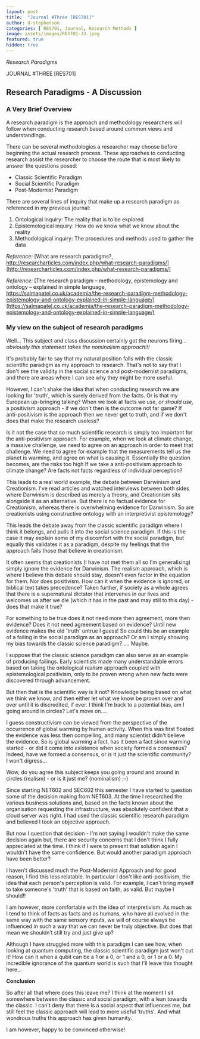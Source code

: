 ```yaml
---
layout: post
title:  "Journal #Three [RES701]"
author: d-stephenson
categories: [ RES701, Journal, Research Methods ]
image: assets/images/RES701-J3.jpeg
featured: true
hidden: true
---
```

<i>Research Paradigms</i>

JOURNAL #THREE [RES701]

<h2>Research Paradigms - A Discussion</h2>

<h3>A Very Brief Overview</h3>

A research paradigm is the approach and methodology researchers will follow when conducting research based around common views and understandings.  

There can be several methodologies a researcher may choose before beginning the actual research process. These approaches to conducting research assist the researcher to choose the route that is most likely to answer the questions posed:

- Classic Scientific Paradigm
- Social Scientific Paradigm
- Post-Modernist Paradigm

There are several lines of inquiry that make up a research paradigm as referenced in my previous journal:

1. Ontological inquiry: The reality that is to be explored
2. Epistemological inquiry: How do we know what we know about the reality
3. Methodological inquiry: The procedures and methods used to gather the data

<i>Reference:</i> [What are research paradigms?, http://researcharticles.com/index.php/what-research-paradigms/](http://researcharticles.com/index.php/what-research-paradigms/)

<i>Reference:</i> [The research paradigm – methodology, epistemology and ontology – explained in simple language, https://salmapatel.co.uk/academia/the-research-paradigm-methodology-epistemology-and-ontology-explained-in-simple-language/](https://salmapatel.co.uk/academia/the-research-paradigm-methodology-epistemology-and-ontology-explained-in-simple-language/)

<h3>My view on the subject of research paradigms</h3>

Well… This subject and class discussion certainly got the neurons firing… <i>obviously this statement takes the nominalism approach!!!</i>

It's probably fair to say that my natural position falls with the classic scientific paradigm as my approach to research. That's not to say that I don't see the validity in the social science and post-modernist paradigms, and there are areas where I can see why they might be more useful.

However, I can't shake the idea that when conducting research we are looking for 'truth', which is surely derived from the facts. Or is that my European up-bringing talking? When we look at facts we use, <i>or should use,</i> a positivism approach - if we don't then is the outcome not far game? If anti-positivism is the approach then we never get to truth, and if we don't does that make the research useless?

Is it not the case that so much scientific research is simply too important for the anti-positivism approach. For example, when we look at climate change, a massive challenge, we need to agree on an approach in order to meet that challenge. We need to agree for example that the measurements tell us the planet is warming, and agree on what is causing it. Essentially the question becomes, are the risks too high If we take a anti-positivism approach to climate change? Are facts not facts regardless of individual perception? 

This leads to a real world example, the debate between Darwinism and Creationism. I've read articles and watched interviews between both sides where Darwinism is described as merely a theory, and Creationism sits alongside it as an alternative. But there is no factual evidence for Creationism, whereas there is overwhelming evidence for Darwinism. So are creationists using constructive ontology with an interpretivist epistemology?

This leads the debate away from the classic scientific paradigm where I think it belongs, and pulls it into the social science paradigm. If this is the case it may explain some of my discomfort with the social paradigm, but equally this validates it as a paradigm, despite my feelings that the approach fails those that believe in creationism.

It often seems that creationists (I have not met them all so I'm generalising) simply ignore the evidence for Darwinism. The realism approach, which is where I believe this debate should stay, doesn't even factor in the equation for them. Nor does positivism. How can it when the evidence is ignored, or biblical text takes precedence? Taken further, if society as a whole agrees that there is a supernatural dictator that intervenes in our lives and welcomes us after we die (which it has in the past and may still to this day) - does that make it true? 

For something to be true does it not need more then agreement, more then evidence? Does it not need agreement based on evidence? Until new evidence makes the old 'truth' untrue I guess! So could this be an example of a failing in the social paradigm as an approach? Or am I simply showing my bias towards the classic science paradigm?..... Maybe.

I suppose that the classic science paradigm can also serve as an example of producing failings. Early scientists made many understandable errors based on taking the ontological realism approach coupled with epistemological positivism, only to be proven wrong when new facts were discovered through advancement. 

But then that is the scientific way is it not? Knowledge being based on what we think we know, and then either let what we know be proven over and over until it is discredited, if ever. I think I'm back to a potential bias, am I going around in circles? Let's move on….

I guess constructivism can be viewed from the perspective of the occurrence of global warming by human activity. When this was first floated the evidence was less then compelling, and many scientist didn't believe the evidence. So is global warming a fact, has it been a fact since warming started - or did it come into existence when society formed a consensus? Indeed, have we formed a consensus, or is it just the scientific community? I won't digress…

Wow, do you agree this subject keeps you going around and around in circles (realism) - or is it just me? (nominalism) ;-)

Since starting NET602 and SEC602 this semester I have started to question some of the decision making from NET603. At the time I researched the various business solutions and, based on the facts known about the organisation requesting the infrastructure, was absolutely confident that a cloud server was right. I had used the classic scientific research paradigm and believed I took an objective approach.

But now I question that decision - I'm not saying I wouldn't make the same decision again but, there are security concerns that I don't think I fully appreciated at the time. I think if I were to present that solution again I wouldn't have the same confidence. But would another paradigm approach have been better? 

I haven't discussed much the Post-Modernist Approach and for good reason, I find this less relatable. In particular I don't like anti-positivism, the idea that each person's perception is valid. For example, I can't bring myself to take someone's 'truth' that is based on faith, as valid. But maybe I should!!

I am however, more comfortable with the idea of interpretivism. As much as I tend to think of facts as facts and as humans, who have all evolved in the same way with the same sensory inputs, we will of course always be influenced in such a way that we can never be truly objective. But does that mean we shouldn’t still try and just give up?

Although I have struggled more with this paradigm I can see how, when looking at quantum computing, the classic scientific paradigm just won't cut it! How can it when a qubit can be a 1 or a 0, or 1 and a 0, or 1 or a 0. My incredible ignorance of the quantum world is such that I'll leave this thought here…

<b>Conclusion</b>

So after all that where does this leave me? I think at the moment I sit somewhere between the classic and social paradigm, with a lean towards the classic. I can't deny that there is a social aspect that influences me, but still feel the classic approach will lead to more useful 'truths'. And what wondrous truths this approach has given humanity. 

I am however, happy to be convinced otherwise!
